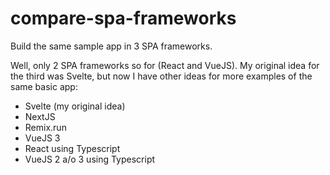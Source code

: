 # compare-spa-frameworks
Build the same sample app in 3 SPA frameworks.

Well, only 2 SPA frameworks so for (React and VueJS). My original idea for the third was Svelte, but now I have other ideas for more examples of the same basic app:
- Svelte (my original idea)
- NextJS
- Remix.run
- VueJS 3
- React using Typescript
- VueJS 2 a/o 3 using Typescript
